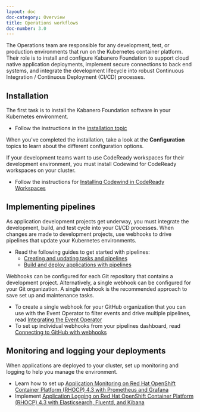```yaml
---
layout: doc
doc-category: Overview
title: Operations workflows
doc-number: 3.0
---
```


The Operations team are responsible for any development, test, or production environments that run on the Kubernetes
container platform. Their role is to install and configure Kabanero Foundation to support cloud native application deployments, implement secure
connections to back end systems, and integrate the development lifecycle into robust Continuous Integration / Continuous Deployment (CI/CD) processes.

## Installation

The first task is to install the Kabanero Foundation software in your Kubernetes environment.

- Follow the instructions in the [installation topic](../installation/installing-kabanero-foundation.html)

When you've completed the installation, take a look at the **Configuration** topics to learn about the different configuration options.

If your development teams want to use CodeReady workspaces for their development environment, you must install Codewind for CodeReady
workspaces on your cluster.

- Follow the instructions for [Installing Codewind in CodeReady Workspaces](../general/installation/installing-codeready-and-codewind.html)

## Implementing pipelines

As application development projects get underway, you must integrate the development, build, and test cycle into your CI/CD processes. When changes are made to development projects, use webhooks to drive pipelines that update your Kubernetes
environments.

- Read the following guides to get started with pipelines:
    - [Creating and updating tasks and pipelines](../../../../guides/curating-pipelines/)
    - [Build and deploy applications with pipelines](../../../../guides/working-with-pipelines/)

Webhooks can be configured for each Git repository that contains a development project. Alternatively, a single webhook can be configured for your
Git organization. A single webhook is the recommended approach to save set up and maintenance tasks.

- To  create a single webhook for your GitHub organization that you can use with the Event Operator to filter events and drive multiple pipelines,
read [Integrating the Event Operator](../../../../guides/......)
- To set up individual webhooks from your pipelines dashboard, read [Connecting to GitHub with webhooks](../configuration/tekton-webhooks.html)


## Monitoring and logging your deployments

When applications are deployed to your cluster, set up monitoring and logging to help you manage the environment.

- Learn how to set up [Application Monitoring on Red Hat OpenShift Container Platform (RHOCP) 4.3 with Prometheus and Grafana](../guides/app-monitoring-ocp4.2/)
- Implement [Application Logging on Red Hat OpenShift Container Platform (RHOCP) 4.3 with Elasticsearch, Fluentd, and Kibana](../guides/app-logging-ocp-4-2/)

